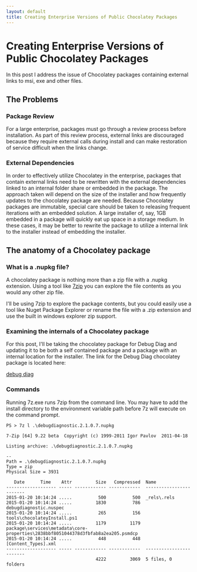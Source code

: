 ```yaml
---
layout: default
title: Creating Enterprise Versions of Public Chocolatey Packages
---
```


# Creating Enterprise Versions of Public Chocolatey Packages

In this post I address the issue of Chocolatey packages containing external links to msi, exe and other files. 

## The Problems

### Package Review
For a large enterprise, packages must go through a review process before installation. 
As part of this review process, external links are discouraged because they require external calls during install and can make restoration of service difficult when the links change. 

### External Dependencies
In order to effectively utilize Chocolatey in the enterprise, packages that contain external links need to be rewritten with the external dependencies linked to an internal folder share or embedded in the package. 
The approach taken will depend on the size of the installer and how frequently updates to the chocolatey package are needed. 
Because Chocolatey packages are immutable, special care should be taken to releasing frequent iterations with an embedded solution. 
A large installer of, say, 1GB embedded in a package will quickly eat up space in a storage medium.
In these cases, it may be better to rewrite the package to utilize a internal link to the installer instead of embedding the installer.

## The anatomy of a Chocolatey package

### What is a .nupkg file?
A chocolatey package is nothing more than a zip file with a .nupkg extension. 
Using a tool like [7zip](https://chocolatey.org/packages/7zip.Install) you can explore the file contents as you would any other zip file.

I'll be using 7zip to explore the package contents, but you could easily use a tool like Nuget Package Explorer or rename the file with a .zip extension and use the built in windows explorer zip support.

### Examining the internals of a Chocolatey package

For this post, I'll be taking the chocolatey package for Debug Diag and updating it to be both a self contained package and a package with an internal location for the installer. 
The link for the Debug Diag chocolatey package is located here: 

[debug diag](https://chocolatey.org/packages/debugdiagnostic)

### Commands

Running 7z.exe runs 7zip from the command line. 
You may have to add the install directory to the environment variable path before 7z will execute on the command prompt.

```
PS > 7z l .\debugdiagnostic.2.1.0.7.nupkg

7-Zip [64] 9.22 beta  Copyright (c) 1999-2011 Igor Pavlov  2011-04-18

Listing archive: .\debugdiagnostic.2.1.0.7.nupkg

--
Path = .\debugdiagnostic.2.1.0.7.nupkg
Type = zip
Physical Size = 3931

   Date      Time    Attr         Size   Compressed  Name
------------------- ----- ------------ ------------  ------------------------
2015-01-20 10:14:24 .....          500          500  _rels\.rels
2015-01-20 10:14:24 .....         1830          786  debugdiagnostic.nuspec
2015-01-20 10:14:24 .....          265          156  tools\chocolateyInstall.ps1
2015-01-20 10:14:24 .....         1179         1179  package\services\metadata\core-properties\2838bbf8051044378d3fbfab8a2ea205.psmdcp
2015-01-20 10:14:24 .....          448          448  [Content_Types].xml
------------------- ----- ------------ ------------  ------------------------
                                  4222         3069  5 files, 0 folders
```


